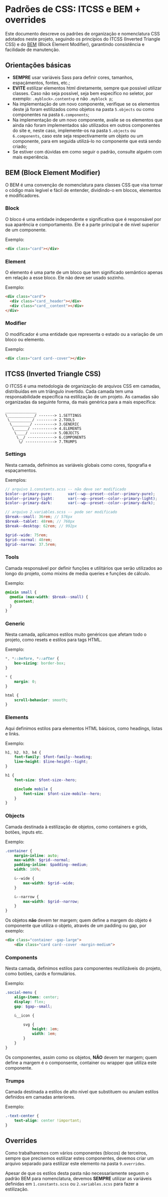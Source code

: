 # Padrões de CSS: ITCSS e BEM + overrides

Este documento descreve os padrões de organização e nomenclatura CSS adotados neste projeto, seguindo os princípios do ITCSS (Inverted Triangle CSS) e do [BEM](https://getbem.com/) (Block Element Modifier), garantindo consistência e facilidade de manutenção.

## Orientações básicas

- **SEMPRE** usar variáveis Sass para definir cores, tamanhos, espaçámentos, fontes, etc.;
- **EVITE** estilizar elementos html diretamente, sempre que possível utilizar classes. Caso não seja possível, seja bem específico no seletor, por exemplo: `.myblock>.content>p` e não `.myblock p`;
- Na implementação de um novo componente, verifique se os elementos deste já foram estilizados como objetos na pasta `5.objects` ou como componentes na pasta `6.components`;
- Na implementação de um novo componente, avalie se os elementos que ainda não foram implementados são utilizados em outros componentes do site e, neste caso, implemente-os na pasta `5.objects` ou `6.components`, caso este seja respectivamente um objeto ou um componente, para em seguida utilizá-lo no componente que está sendo criado;
- Se estiver com dúvidas em como seguir o padrão, consulte alguém com mais experiência.

## BEM (Block Element Modifier)

O BEM é uma convenção de nomenclatura para classes CSS que visa tornar o código mais legível e fácil de entender, dividindo-o em blocos, elementos e modificadores.

### Block

O bloco é uma entidade independente e significativa que é responsável por sua aparência e comportamento. Ele é a parte principal e de nível superior de um componente.

Exemplo:

```html
<div class="card"></div>
```

### Element

O elemento é uma parte de um bloco que tem significado semântico apenas em relação a esse bloco. Ele não deve ser usado sozinho.

Exemplo:

```html
<div class="card">
  <div class="card__header"></div>
  <div class="card__content"></div>
</div>
```

### Modifier

O modificador é uma entidade que representa o estado ou a variação de um bloco ou elemento.

Exemplo:

```html
<div class="card card--cover"></div>
```

## ITCSS (Inverted Triangle CSS)

O ITCSS é uma metodologia de organização de arquivos CSS em camadas, distribuídas em um triângulo invertido. Cada camada tem uma responsabilidade específica na estilização de um projeto. As camadas são organizadas da seguinte forma, da mais genérica para a mais específica:

```text
______________
\____________/ -------> 1.SETTINGS
 \__________/ --------> 2.TOOLS
  \________/ ---------> 3.GENERIC
   \______/ ----------> 4.ELEMENTS
    \____/ -----------> 5.OBJECTS
     \__/ ------------> 6.COMPONENTS
      \/ -------------> 7.TRUMPS
```

### Settings

Nesta camada, definimos as variáveis globais como cores, tipografia e espaçamentos.

Exemplos:

```scss
// arquivo 1.constants.scss -- não deve ser modificado
$color--primary-pure:       var(--wp--preset--color--primary-pure);
$color--primary-light:      var(--wp--preset--color--primary-light);
$color--primary-dark:       var(--wp--preset--color--primary-dark);

// arquivo 2.variables.scss -- pode ser modificado
$break--small: 36rem; // 576px
$break--tablet: 48rem; // 768px
$break--desktop: 62rem; // 992px

$grid--wide: 75rem;
$grid--normal: 48rem;
$grid--narrow: 37.5rem;
```

### Tools

Camada responsável por definir funções e utilitários que serão utilizados ao longo do projeto, como mixins de media queries e funções de cálculo.

Exemplo:

```scss
@mixin small {
  @media (max-width: $break--small) {
    @content;
  }
}
```

### Generic

Nesta camada, aplicamos estilos muito genéricos que afetam todo o projeto, como resets e estilos para tags HTML.

Exemplo:

```scss
*, *::before, *::after {
    box-sizing: border-box;
}

* {
    margin: 0;
}

html {
    scroll-behavior: smooth;
}

```

### Elements

Aqui definimos estilos para elementos HTML básicos, como headings, listas e links.

Exemplo:

```scss
h1, h2, h3, h4 {
    font-family: $font-family--heading;
    line-height: $line-height--tight;
}

h1 {
    font-size: $font-size--hero;

    @include mobile {
        font-size: $font-size-mobile--hero;
    }
}
```

### Objects

Camada destinada à estilização de objetos, como containers e grids, botões, inputs etc.

Exemplo:

```scss
.container {
    margin-inline: auto;
    max-width: $grid--normal;
    padding-inline: $padding--medium;
    width: 100%;

    &--wide {
        max-width: $grid--wide;
    }

    &--narrow {
        max-width: $grid--narrow;
    }
}
```

Os objetos **não** devem ter margem; quem define a margem do objeto é componente que utiliza o objeto, através de um padding ou gap, por exemplo:

```html
<div class="container -gap-large">
    <div class="card card--cover -margin-medium">
```

### Components

Nesta camada, definimos estilos para componentes reutilizáveis do projeto, como botões, cards e formulários.

Exemplo:

```scss
.social-menu {
    align-items: center;
    display: flex;
    gap: $gap--small;

    &__icon {

        svg {
            height: 1em;
            width: 1em;
        }
    }
}
```

Os componentes, assim como os objetos, **NÃO** devem ter margem; quem define a margem é o componsente, container ou wrapper que utiliza este componente.

### Trumps

Camada destinada a estilos de alto nível que substituem ou anulam estilos definidos em camadas anteriores.

Exemplo:

```scss
.-text-center {
    text-align: center !important;
}
```

## Overrides

Como trabalharemos com vários componentes (blocos) de terceiros, sempre que precisemos estilizar estes componentes, devemos criar um arquivo separado para estilizar este elemento na pasta `9.overrides`.

Apesar de que os estilos desta pasta não necessariamente seguem o padrão BEM para nomenclatura, devemos **SEMPRE** utilizar as variáveis definidas em `1.constants.scss` ou `2.variables.scss` para fazer a estilização.

